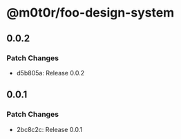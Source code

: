 # @m0t0r/foo-design-system

## 0.0.2

### Patch Changes

- d5b805a: Release 0.0.2

## 0.0.1

### Patch Changes

- 2bc8c2c: Release 0.0.1
